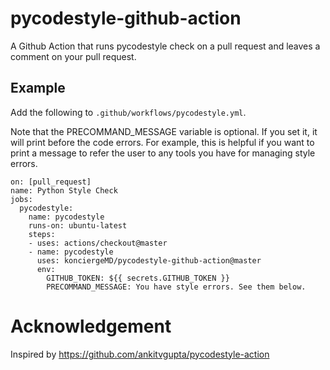 # pycodestyle-github-action
A Github Action that runs pycodestyle check on a pull request and leaves a comment on your pull request.

## Example
Add the following to `.github/workflows/pycodestyle.yml`.

Note that the PRECOMMAND_MESSAGE variable is optional. If you set it, it will print before
the code errors. For example, this is helpful if you want to print a message to refer the user
to any tools you have for managing style errors.

```
on: [pull_request]
name: Python Style Check
jobs:
  pycodestyle:
    name: pycodestyle
    runs-on: ubuntu-latest
    steps:
    - uses: actions/checkout@master
    - name: pycodestyle
      uses: konciergeMD/pycodestyle-github-action@master
      env:
        GITHUB_TOKEN: ${{ secrets.GITHUB_TOKEN }}
        PRECOMMAND_MESSAGE: You have style errors. See them below.
```

# Acknowledgement
Inspired by https://github.com/ankitvgupta/pycodestyle-action
